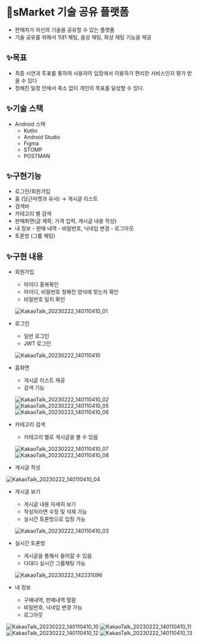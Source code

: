 # 🚀sMarket 기술 공유 플랫폼
- 판매자가 자신의 기술을 공유할 수 있는 플랫폼
- 기술 공유를 위해서 1대1 채팅, 음성 채팅, 화상 채팅 기능을 제공
## ✨목표
- 최종 시연과 투표를 통하여 사용자의 입장에서 이용하기 편리한 서비스인지 평가 받을 수 있다
- 정해진 일정 안에서 축소 없이 개인의 목표를 달성할 수 있다.

## ✨기술 스택
- Android 스택
  - Kotlin
  - Android Studio
  - Figma
  - STOMP
  - POSTMAN


## ✨구현기능
   - 로그인/회원가입
   - 홈 (당근마켓과 유사) → 게시글 리스트
   - 검색바
   - 카테고리 별 검색
   - 판매화면(글 제목, 가격 입력, 게시글 내용 작성)
   - 내 정보
    - 판매 내역
    - 비밀번호, 닉네임 변경
    - 로그아웃
   - 토론방 (그룹 채팅)


## ✨구현 내용
- 회원가입
  - 아이디 중복확인
  - 아이디, 비밀번호 정해진 양식에 맞는지 확인
  - 비밀번호 일치 확인


  ![KakaoTalk_20230222_140110410_01](https://user-images.githubusercontent.com/59364681/220527024-7a1020d3-cc2d-40e6-bb80-77165e90bc54.jpg)

- 로그인
  - 일반 로그인
  - JWT 로그인


  ![KakaoTalk_20230222_140110410](https://user-images.githubusercontent.com/59364681/220527004-755a963e-08c7-44bf-b467-bf07e2f7c197.jpg)


- 홈화면
  - 게시글 리스트 제공
  - 검색 기능
  
  ![KakaoTalk_20230222_140110410_02](https://user-images.githubusercontent.com/59364681/220527073-cf76ef38-a9b8-4475-be31-01fee323adac.jpg)
  ![KakaoTalk_20230222_140110410_05](https://user-images.githubusercontent.com/59364681/220527106-efbd0f7d-dde2-4926-a140-5ba7c61d2dbf.jpg)
  ![KakaoTalk_20230222_140110410_06](https://user-images.githubusercontent.com/59364681/220527130-a5391e54-bcce-4a09-813c-f4b8777961d7.jpg)


- 카테고리 검색
  - 카테고리 별로 게시글을 볼 수 있음
  
  ![KakaoTalk_20230222_140110410_07](https://user-images.githubusercontent.com/59364681/220527155-f900e9a6-7d71-4926-9592-fb2897420ac5.jpg)
  ![KakaoTalk_20230222_140110410_08](https://user-images.githubusercontent.com/59364681/220527217-6e7d6814-3938-40dc-af1c-2f39c81a9b4e.jpg)

- 게시글 작성


 ![KakaoTalk_20230222_140110410_04](https://user-images.githubusercontent.com/59364681/220527242-7a0193e2-7460-4da4-8913-25557e221ff7.jpg)


- 게시글 보기
  - 게시글 내용 자세히 보기
  - 작성자라면 수정 및 삭제 가능
  - 실시간 토론방으로 입장 가능
  
  ![KakaoTalk_20230222_140110410_03](https://user-images.githubusercontent.com/59364681/220527325-130828a7-05ab-40a0-8047-fcab4a72b331.jpg)


- 실시간 토론방
  - 게시글을 통해서 들어갈 수 있음
  - 다대다 실시간 그룹채팅 가능

  ![KakaoTalk_20230222_142231096](https://user-images.githubusercontent.com/59364681/220530314-dba8ba64-0764-46f5-b069-ce71bc4417fd.jpg)



- 내 정보
  - 구매내역, 판매내역 열람
  - 비밀번호, 닉네임 변경 가능
  - 로그아웃
 
![KakaoTalk_20230222_140110410_10](https://user-images.githubusercontent.com/59364681/220527409-c75f16fa-dbd3-4ac3-824a-f97b9f09d370.jpg)
![KakaoTalk_20230222_140110410_11](https://user-images.githubusercontent.com/59364681/220527417-6f53a181-f279-4678-b0a9-c2d21d6fbe01.jpg)
![KakaoTalk_20230222_140110410_12](https://user-images.githubusercontent.com/59364681/220527423-bab26ea2-133b-45d0-85fc-fef84608a37a.jpg)
![KakaoTalk_20230222_140110410_13](https://user-images.githubusercontent.com/59364681/220527436-bc7086cf-e35d-4875-87b3-1af18286a68c.jpg)

  

